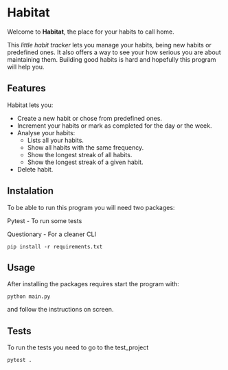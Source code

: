 # Habitat

Welcome to **Habitat**, the place for your habits to call home. 

This  *little habit tracker*  lets you manage your habits, being new habits or predefined ones.
It also offers a way to see your how serious you are about maintaining them. 
Building good habits is hard and hopefully this program will help you.

## Features
Habitat lets you:

- Create a new habit or chose from predefined ones.
- Increment your habits or mark as completed for the day or the week.
- Analyse your habits:
  - Lists all your habits.
  - Show all habits with the same frequency.
  - Show the longest streak of all habits.
  - Show the longest streak of a given habit.
- Delete habit.

## Instalation

To be able to run this program you will need two packages:

Pytest - To run some tests

Questionary - For a cleaner CLI
```
pip install -r requirements.txt
```

## Usage

After installing the packages requires start the program with: 
```
python main.py
```
and follow the instructions on screen. 

## Tests

To run the tests you need to go to the test_project 
```
pytest . 
```